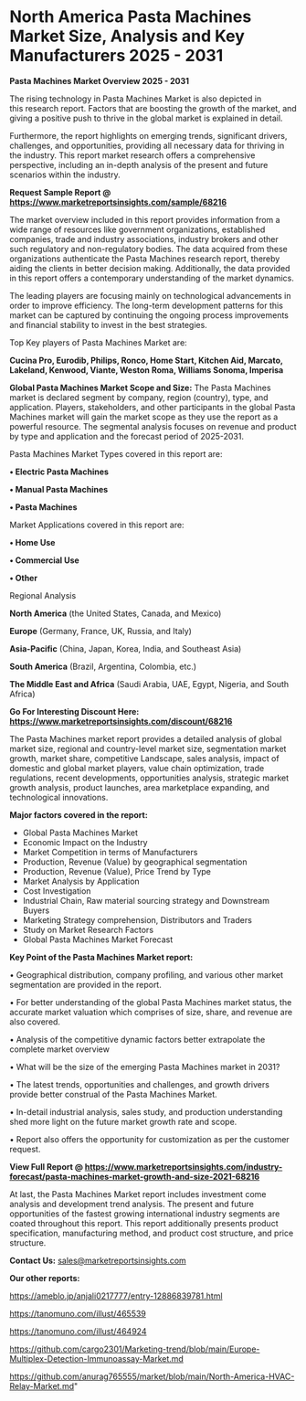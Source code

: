 # North America Pasta Machines Market Size, Analysis and Key Manufacturers 2025 - 2031

<Strong> Pasta Machines Market Overview 2025 - 2031</strong>

The rising technology in Pasta Machines Market is also depicted in this research report. Factors that are boosting the growth of the market, and giving a positive push to thrive in the global market is explained in detail.

Furthermore, the report highlights on emerging trends, significant drivers, challenges, and opportunities, providing all necessary data for thriving in the industry. This report market research offers a comprehensive perspective, including an in-depth analysis of the present and future scenarios within the industry.

<strong>Request Sample Report @ <a href=https://www.marketreportsinsights.com/sample/68216>https://www.marketreportsinsights.com/sample/68216</a></strong>

The market overview included in this report provides information from a wide range of resources like government organizations, established companies, trade and industry associations, industry brokers and other such regulatory and non-regulatory bodies. The data acquired from these organizations authenticate the Pasta Machines research report, thereby aiding the clients in better decision making. Additionally, the data provided in this report offers a contemporary understanding of the market dynamics.

The leading players are focusing mainly on technological advancements in order to improve efficiency. The long-term development patterns for this market can be captured by continuing the ongoing process improvements and financial stability to invest in the best strategies.

Top Key players of Pasta Machines Market are:

<strong>Cucina Pro, Eurodib, Philips, Ronco, Home Start, Kitchen Aid, Marcato, Lakeland, Kenwood, Viante, Weston Roma, Williams Sonoma, Imperisa</strong>

<strong><b>Global Pasta Machines Market Scope and Size:</b></strong>
The Pasta Machines market is declared segment by company, region (country), type, and application. Players, stakeholders, and other participants in the global Pasta Machines market will gain the market scope as they use the report as a powerful resource. The segmental analysis focuses on revenue and product by type and application and the forecast period of 2025-2031.

Pasta Machines Market Types covered in this report are:

<strong>• Electric Pasta Machines

• Manual Pasta Machines

• Pasta Machines</strong>

Market Applications covered in this report are:

<strong>• Home Use

• Commercial Use

• Other</strong> 

Regional Analysis

<strong>North America</strong> (the United States, Canada, and Mexico)

<strong>Europe</strong> (Germany, France, UK, Russia, and Italy)

<strong>Asia-Pacific</strong> (China, Japan, Korea, India, and Southeast Asia)

<strong>South America</strong> (Brazil, Argentina, Colombia, etc.)

<strong>The Middle East and Africa</strong> (Saudi Arabia, UAE, Egypt, Nigeria, and South Africa)

<strong>Go For Interesting Discount Here: <a href=https://www.marketreportsinsights.com/discount/68216>https://www.marketreportsinsights.com/discount/68216</a></strong>

The Pasta Machines market report provides a detailed analysis of global market size, regional and country-level market size, segmentation market growth, market share, competitive Landscape, sales analysis, impact of domestic and global market players, value chain optimization, trade regulations, recent developments, opportunities analysis, strategic market growth analysis, product launches, area marketplace expanding, and technological innovations.

<strong><b>Major factors covered in the report:</b></strong>
<ul>
  <li>Global Pasta Machines Market </li>
  <li>Economic Impact on the Industry</li>
  <li>Market Competition in terms of Manufacturers</li>
  <li>Production, Revenue (Value) by geographical segmentation</li>
  <li>Production, Revenue (Value), Price Trend by Type</li>
  <li>Market Analysis by Application</li>
  <li>Cost Investigation</li>
  <li>Industrial Chain, Raw material sourcing strategy and Downstream Buyers</li>
  <li>Marketing Strategy comprehension, Distributors and Traders</li>
  <li>Study on Market Research Factors</li>
  <li>Global Pasta Machines Market Forecast</li>
</ul>

<strong><b>Key Point of the Pasta Machines Market report:</b></strong>

• Geographical distribution, company profiling, and various other market segmentation are provided in the report.

• For better understanding of the global Pasta Machines market status, the accurate market valuation which comprises of size, share, and revenue are also covered.

• Analysis of the competitive dynamic factors better extrapolate the complete market overview

• What will be the size of the emerging Pasta Machines market in 2031?

• The latest trends, opportunities and challenges, and growth drivers provide better construal of the Pasta Machines Market.

• In-detail industrial analysis, sales study, and production understanding shed more light on the future market growth rate and scope.

• Report also offers the opportunity for customization as per the customer request.

<strong><b>View Full Report @ <a href=https://www.marketreportsinsights.com/industry-forecast/pasta-machines-market-growth-and-size-2021-68216>https://www.marketreportsinsights.com/industry-forecast/pasta-machines-market-growth-and-size-2021-68216</a></b></strong>


At last, the Pasta Machines Market report includes investment come analysis and development trend analysis. The present and future opportunities of the fastest growing international industry segments are coated throughout this report. This report additionally presents product specification, manufacturing method, and product cost structure, and price structure.

<strong>Contact Us:</strong>
sales@marketreportsinsights.com

<strong>Our other reports:</strong>

<a href=https://ameblo.jp/anjali0217777/entry-12886839781.html>https://ameblo.jp/anjali0217777/entry-12886839781.html</a>

<a href=https://tanomuno.com/illust/465539>https://tanomuno.com/illust/465539</a>

<a href=https://tanomuno.com/illust/464924>https://tanomuno.com/illust/464924</a>

<a href=https://github.com/cargo2301/Marketing-trend/blob/main/Europe-Multiplex-Detection-Immunoassay-Market.md>https://github.com/cargo2301/Marketing-trend/blob/main/Europe-Multiplex-Detection-Immunoassay-Market.md</a>

<a href=https://github.com/anurag765555/market/blob/main/North-America-HVAC-Relay-Market.md>https://github.com/anurag765555/market/blob/main/North-America-HVAC-Relay-Market.md</a>"
